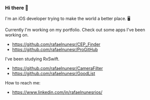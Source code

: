 ### Hi there 👋

I'm an iOS developer trying to make the world a better place. 🖥️

Currently I'm working on my portfolio. Check out some apps I've been working on. </br>
  - https://github.com/rafaelnunesr/CEP_Finder
  - https://github.com/rafaelnunesr/ProGitHub

I've been studying RxSwift. </br>
  - https://github.com/rafaelnunesr/CameraFilter
  - https://github.com/rafaelnunesr/GoodList

How to reach me: </br>
  - https://www.linkedin.com/in/rafaelnunesrios/

<!--
**rafaelnunesr/rafaelnunesr** is a ✨ _special_ ✨ repository because its `README.md` (this file) appears on your GitHub profile.

Here are some ideas to get you started:

- 🔭 I’m currently working on ...
- 🌱 I’m currently learning ...
- 👯 I’m looking to collaborate on ...
- 🤔 I’m looking for help with ...
- 💬 Ask me about ...
- 📫 How to reach me: ...
- 😄 Pronouns: ...
- ⚡ Fun fact: ...
-->
